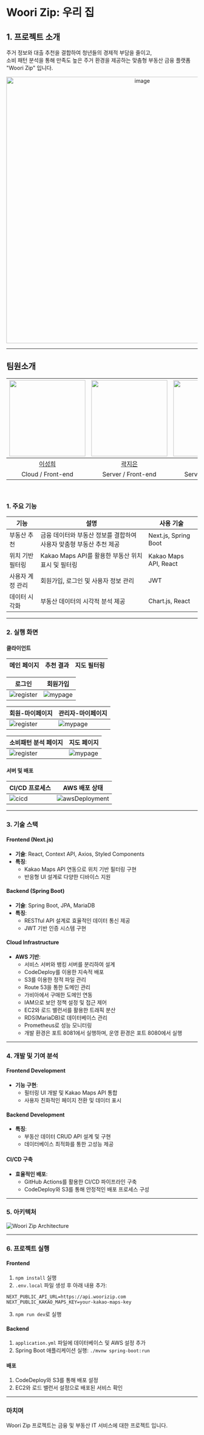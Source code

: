 # Woori Zip: 우리 집

## 1. 프로젝트 소개

주거 정보와 대출 추천을 결합하여 청년들의 경제적 부담을 줄이고, <br>
소비 패턴 분석을 통해 만족도 높은 주거 환경을 제공하는 맞춤형 부동산 금융 플랫폼 "Woori Zip" 입니다.
<div align="center">
  <img width="700" alt="image" src="https://github.com/user-attachments/assets/e099a48e-cbb6-4eb2-9316-baf68b1a669a">
</div>


---

## 팀원소개

| <img src="https://github.com/LouiIII3.png" width="200" /> | <img src="https://github.com/Jieun-KWAK.png" width="200" /> | <img src="https://github.com/min20ta.png" width="200" /> | <img src="https://github.com/Jeongseokjin.png" width="200" />  |  <img src="https://github.com/rlfrkdms1.png" width="200" /> | <img src="https://github.com/qbobl5.png" width="200" /> |
| :-------------------------------------------------------: | :--------------------------------------------------------: | :-----------------------------------------------------: | :---------------------------------------------------------: | :---------------------------------------------------------: | :---------------------------------------------------------: |
|         [이성희](https://github.com/LouiIII3)          |          [곽지은](https://github.com/Jieun-KWAK)           |          [김민지](https://github.com/min20ta)              |            [정석진](https://github.com/Jeongseokjin)             |  [길가은](https://github.com/rlfrkdms1)           |  [김혜빈](https://github.com/qbobl5)
| Cloud / Front-end | Server / Front-end | Server / Front-end | Server / Front-end | Server / Front-end | Server / Front-end | 



<br/>

### **1. 주요 기능**
|기능|설명|사용 기술|
|-----|------|---|
|부동산 추천|금융 데이터와 부동산 정보를 결합하여 사용자 맞춤형 부동산 추천 제공|Next.js, Spring Boot|
|위치 기반 필터링|Kakao Maps API를 활용한 부동산 위치 표시 및 필터링|Kakao Maps API, React|
|사용자 계정 관리|회원가입, 로그인 및 사용자 정보 관리|JWT|
|데이터 시각화|부동산 데이터의 시각적 분석 제공|Chart.js, React|

---

### **2. 실행 화면**

#### **클라이언트**
|메인 페이지|추천 결과|지도 필터링|
|-----|-----|-----|

|로그인|회원가입|
|-----|-----|
|![register](https://github.com/user-attachments/assets/e0c1132f-f110-4fdc-adca-877b7c4f924f)|![mypage]()|

|회원-마이페이지|관리자-마이페이지|
|-----|-----|
|![register](https://github.com/user-attachments/assets/30bc4818-14b5-4eaa-8edb-cfc237bcd6c0)|![mypage]()|

|소비패턴 분석 페이지|지도 페이지|
|-----|-----|
|![register]()|![mypage]()|

#### **서버 및 배포**
|CI/CD 프로세스|AWS 배포 상태|
|-----|-----|
|![cicd](https://example.com/cicd.gif)|![awsDeployment](https://example.com/aws-deployment.gif)|

---

### **3. 기술 스택**

#### **Frontend (Next.js)**
- **기술**: React, Context API, Axios, Styled Components
- **특징**:
  - Kakao Maps API 연동으로 위치 기반 필터링 구현
  - 반응형 UI 설계로 다양한 디바이스 지원

#### **Backend (Spring Boot)**
- **기술**: Spring Boot, JPA, MariaDB
- **특징**:
  - RESTful API 설계로 효율적인 데이터 통신 제공
  - JWT 기반 인증 시스템 구현

#### **Cloud Infrastructure**
- **AWS 기반**:
  - 서비스 서버와 뱅킹 서버를 분리하여 설계
  - CodeDeploy를 이용한 지속적 배포
  - S3를 이용한 정적 파일 관리
  - Route 53을 통한 도메인 관리
  - 가비아에서 구매한 도메인 연동
  - IAM으로 보안 정책 설정 및 접근 제어
  - EC2와 로드 밸런서를 활용한 트래픽 분산
  - RDS(MariaDB)로 데이터베이스 관리
  - Prometheus로 성능 모니터링
  - 개발 환경은 포트 8081에서 실행하며, 운영 환경은 포트 8080에서 실행

---

### **4. 개발 및 기여 분석**

#### **Frontend Development**
- **기능 구현**: 
  - 필터링 UI 개발 및 Kakao Maps API 통합
  - 사용자 친화적인 페이지 전환 및 데이터 표시

#### **Backend Development**
- **특징**:
  - 부동산 데이터 CRUD API 설계 및 구현
  - 데이터베이스 최적화를 통한 고성능 제공

#### **CI/CD 구축**
- **효율적인 배포**:
  - GitHub Actions를 활용한 CI/CD 파이프라인 구축
  - CodeDeploy와 S3를 통해 안정적인 배포 프로세스 구성

---

### **5. 아키텍처**
![Woori Zip Architecture](https://example.com/architecture.png)

---

### **6. 프로젝트 실행**
#### **Frontend**
1. `npm install` 실행
2. `.env.local` 파일 생성 후 아래 내용 추가:
```
NEXT_PUBLIC_API_URL=https://api.woorizip.com
NEXT_PUBLIC_KAKAO_MAPS_KEY=your-kakao-maps-key
```
3. `npm run dev`로 실행

#### **Backend**
1. `application.yml` 파일에 데이터베이스 및 AWS 설정 추가
2. Spring Boot 애플리케이션 실행: `./mvnw spring-boot:run`

#### **배포**
1. CodeDeploy와 S3를 통해 배포 설정
2. EC2와 로드 밸런서 설정으로 배포된 서비스 확인

---

### **마치며**
Woori Zip 프로젝트는 금융 및 부동산 IT 서비스에 대한 프로젝트 입니다.

